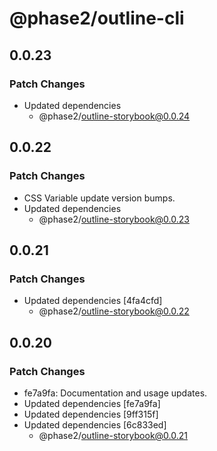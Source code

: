 # @phase2/outline-cli

## 0.0.23

### Patch Changes

- Updated dependencies
  - @phase2/outline-storybook@0.0.24

## 0.0.22

### Patch Changes

- CSS Variable update version bumps.
- Updated dependencies
  - @phase2/outline-storybook@0.0.23

## 0.0.21

### Patch Changes

- Updated dependencies [4fa4cfd]
  - @phase2/outline-storybook@0.0.22

## 0.0.20

### Patch Changes

- fe7a9fa: Documentation and usage updates.
- Updated dependencies [fe7a9fa]
- Updated dependencies [9ff315f]
- Updated dependencies [6c833ed]
  - @phase2/outline-storybook@0.0.21
